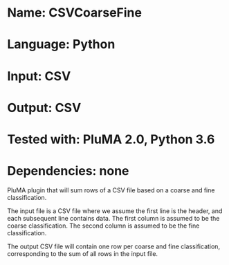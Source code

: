 # Name: CSVCoarseFine
# Language: Python
# Input: CSV
# Output: CSV
# Tested with: PluMA 2.0, Python 3.6
# Dependencies: none 

PluMA plugin that will sum rows of a CSV file based on a coarse and fine classification.

The input file is a CSV file where we assume the first line is the header, and each subsequent line contains data.
The first column is assumed to be the coarse classification.
The second column is assumed to be the fine classification.

The output CSV file will contain one row per coarse and fine classification, corresponding to the sum of all rows in the input file.
